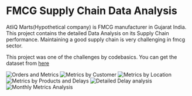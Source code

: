 # FMCG Supply Chain Data Analysis

AtliQ Marts(Hypothetical company) is FMCG manufacturer in Gujarat India. This project contains the detailed Data Analysis on its Supply Chain performance. Maintaining a good supply chain is very challenging in fmcg sector.

This project was one of the challenges by codebasics.
You can get the dataset from [here](https://codebasics.io/event/codebasics-resume-project-challenge)

![Orders and Metrics](https://user-images.githubusercontent.com/84430963/217560451-8e28c4b1-5fe3-4400-a3a3-8806a8d962b8.png)
![Metrics by Customer](https://user-images.githubusercontent.com/84430963/217560460-35d207ec-97aa-4e14-8276-41a32fdf3898.png)
![Metrics by Location](https://user-images.githubusercontent.com/84430963/217560463-b9c715d6-090a-461e-b2ad-d5421e564a54.png)
![Metrics by Products and Delays](https://user-images.githubusercontent.com/84430963/217560467-8ede3018-7117-4ea0-be0f-123806b442dd.png)
![Detailed Delay analysis](https://user-images.githubusercontent.com/84430963/217560470-e82ff5ef-50ce-4659-bc33-f55bb6792be2.png)
![Monthly Metrics Analysis](https://user-images.githubusercontent.com/84430963/217560476-29be0aa6-d980-4cc6-b47e-aa7287d058b4.png)
